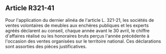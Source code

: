 Article R321-41
----
Pour l'application du dernier alinéa de l'article L. 321-21, les sociétés de
ventes volontaires de meubles aux enchères publiques et les experts agréés
déclarent au conseil, chaque année avant le 30 avril, le chiffre d'affaires
réalisé ou les honoraires bruts perçus l'année précédente à l'occasion des
ventes organisées sur le territoire national. Ces déclarations sont assorties
des pièces justificatives.
